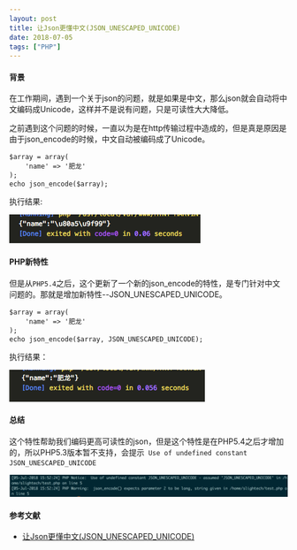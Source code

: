 ```yaml
---
layout: post
title: 让Json更懂中文(JSON_UNESCAPED_UNICODE)
date: 2018-07-05
tags: ["PHP"]
---
```


#### 背景

在工作期间，遇到一个关于json的问题，就是如果是中文，那么json就会自动将中文编码成Unicode，这样并不是说有问题，只是可读性大大降低。

之前遇到这个问题的时候，一直以为是在http传输过程中造成的，但是真是原因是由于json_encode的时候，中文自动被编码成了Unicode。

    $array = array(
        'name' => '肥龙'
    );
    echo json_encode($array);

执行结果:

![](json_encode.png)

#### PHP新特性

但是从`PHP5.4`之后，这个更新了一个新的json_encode的特性，是专门针对中文问题的。那就是增加新特性--JSON_UNESCAPED_UNICODE。

    $array = array(
        'name' => '肥龙'
    );
    echo json_encode($array, JSON_UNESCAPED_UNICODE);

执行结果：

![](json_encode2.png)

#### 总结

这个特性帮助我们编码更高可读性的json，但是这个特性是在PHP5.4之后才增加的，所以PHP5.3版本暂不支持，会提示` Use of undefined constant JSON_UNESCAPED_UNICODE`

![](json_encode3-1024x82.png)

#### 参考文献

*   [让Json更懂中文(JSON_UNESCAPED_UNICODE)](http://www.laruence.com/2011/10/10/2239.html)